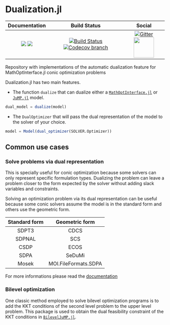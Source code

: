 # Dualization.jl

| **Documentation** | **Build Status** | **Social** |
|:-----------------:|:----------------:|:----------:|
| [![][docs-stable-img]][docs-stable-url] [![][docs-dev-img]][docs-dev-url] | [![Build Status][build-img]][build-url] [![Codecov branch][codecov-img]][codecov-url] | [![Gitter][gitter-img]][gitter-url] [<img src="https://upload.wikimedia.org/wikipedia/commons/thumb/a/af/Discourse_logo.png/799px-Discourse_logo.png" width="64">][discourse-url] |

[docs-stable-img]: https://img.shields.io/badge/docs-stable-blue.svg
[docs-dev-img]: https://img.shields.io/badge/docs-dev-blue.svg
[docs-stable-url]: https://jump.dev/Dualization.jl/stable/
[docs-dev-url]: https://jump.dev/Dualization.jl/dev/

[build-img]: https://github.com/jump-dev/Dualization.jl/workflows/CI/badge.svg?branch=master
[build-url]: https://github.com/jump-dev/Dualization.jl/actions?query=workflow%3ACI
[codecov-img]: http://codecov.io/github/jump-dev/Dualization.jl/coverage.svg?branch=master
[codecov-url]: http://codecov.io/github/jump-dev/Dualization.jl?branch=master

[gitter-url]: https://gitter.im/AutomaticDualization/community#
[gitter-img]: https://badges.gitter.im/jump-dev/JuMP-dev.svg
[discourse-url]: https://discourse.julialang.org/c/domain/opt

Repository with implementations of the automatic dualization feature for MathOptInterface.jl conic optimization problems

Dualization.jl has two main features.
 * The function `dualize` that can dualize either a [`MathOptInterface.jl`](https://github.com/jump-dev/MathOptInterface.jl) or [`JuMP.jl`](https://github.com/jump-dev/JuMP.jl) model.

```julia
dual_model = dualize(model)
```

 * The `DualOptimizer` that will pass the dual representation of the model to the solver of your choice.

```julia
model = Model(dual_optimizer(SOLVER.Optimizer))
```

## Common use cases

### Solve problems via dual representation

This is specially useful for conic optimization because some solvers
can only represent specific formulation types. Dualizing the problem can leave
a problem closer to the form expected by the solver without adding
slack variables and constraints.

Solving an optimization problem via its dual representation can be useful because some conic solvers assume the model is in the standard form and others use the geometric form.

|  Standard form | Geometric form |
|:-------:|:-------:|
| SDPT3 | CDCS |
| SDPNAL | SCS |
| CSDP | ECOS |
| SDPA | SeDuMi |
| Mosek | MOI.FileFormats.SDPA |

For more informations please read the [documentation][docs-stable-url]

### Bilevel optimization

One classic method employed to solve bilevel optimization programs is to add the
KKT conditions of the second level problem to the upper level problem.
This package is used to obtain the dual feasibility constraint of the KKT conditions
in [`BilevelJuMP.jl`](https://github.com/joaquimg/BilevelJuMP.jl).
